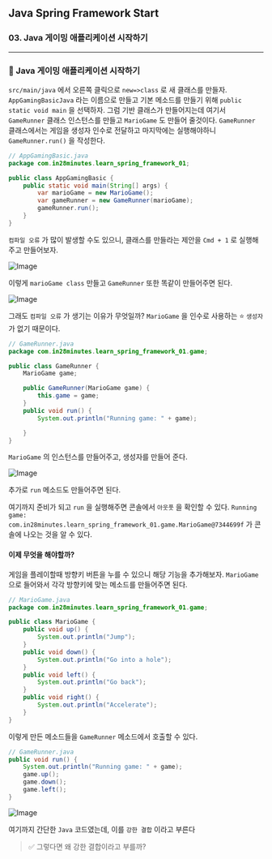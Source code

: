 ## Java Spring Framework Start

### 03. Java 게이밍 애플리케이션 시작하기

---

### 📌 Java 게이밍 애플리케이션 시작하기

`src/main/java` 에서 오른쪽 클릭으로 `new=>class` 로 새 클래스를 만들자.
`AppGamingBasicJava` 라는 이름으로 만들고 기본 메소드를 만들기 위해 `public static void main` 을 선택하자. 그럼 기반 클래스가 만들어지는데 여기서 `GameRunner` 클래스 인스턴스를 만들고 `MarioGame` 도 만들어 줄것이다.
`GameRunner` 클래스에서는 게임을 생성자 인수로 전달하고 마지막에는 실행해야하니 `GameRunner.run()` 을 작성한다.

```java
// AppGamingBasic.java
package com.in28minutes.learn_spring_framework_01;

public class AppGamingBasic {
	public static void main(String[] args) {
		var marioGame = new MarioGame();
		var gameRunner = new GameRunner(marioGame);
		gameRunner.run();
	}
}
```

`컴파일 오류` 가 많이 발생할 수도 있으니, 클래스를 만들라는 제안을 `Cmd + 1` 로 실행해주고 만들어보자.

![Image](https://github.com/user-attachments/assets/8681d8a2-930e-40e4-b9ab-cf7a85d9a8f1)

이렇게 `marioGame class` 만들고 `GameRunner` 또한 똑같이 만들어주면 된다.

![Image](https://github.com/user-attachments/assets/b19cfcba-0417-4e1e-a9bf-55f586bed137)

그래도 `컴파일 오류` 가 생기는 이유가 무엇일까? `MarioGame` 을 인수로 사용하는 ⭐️ `생성자` 가 없기 때문이다.

```java
// GameRunner.java
package com.in28minutes.learn_spring_framework_01.game;

public class GameRunner {
	MarioGame game;

	public GameRunner(MarioGame game) {
		this.game = game;
	}
    public void run() {
		System.out.println("Running game: " + game);

	}
}

```

`MarioGame` 의 인스턴스를 만들어주고, 생성자를 만들어 준다.

![Image](https://github.com/user-attachments/assets/7c97b757-cfe4-4a53-a3c3-538c00930add)

추가로 `run` 메소드도 만들어주면 된다.

여기까지 준비가 되고 `run` 을 실행해주면 콘솔에서 `아웃풋` 을 확인할 수 있다.
`Running game: com.in28minutes.learn_spring_framework_01.game.MarioGame@7344699f` 가 콘솔에 나오는 것을 알 수 있다.

#### 이제 무엇을 해야할까?

게임을 플레이할때 방향키 버튼을 누를 수 있으니 해당 기능을 추가해보자.
`MarioGame` 으로 들어와서 각각 방향키에 맞는 메소드를 만들어주면 된다.

```java
// MarioGame.java
package com.in28minutes.learn_spring_framework_01.game;

public class MarioGame {
	public void up() {
		System.out.println("Jump");
	}
	public void down() {
		System.out.println("Go into a hole");
	}
	public void left() {
		System.out.println("Go back");
	}
	public void right() {
		System.out.println("Accelerate");
	}
}
```

이렇게 만든 메소드들을 `GameRunner` 메소드에서 호출할 수 있다.

```java
// GameRunner.java
public void run() {
	System.out.println("Running game: " + game);
	game.up();
	game.down();
	game.left();
}
```

![Image](https://github.com/user-attachments/assets/5c26434b-612a-4eba-aa1e-d3e206d115b8)

여기까지 간단한 `Java` 코드였는데, 이를 `강한 결합` 이라고 부른다

> ✅ 그렇다면 왜 강한 결합이라고 부를까?
